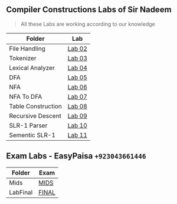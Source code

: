 ## Compiler Constructions Labs of Sir Nadeem

> All these Labs are working 
> according to our knowledge

| Folder | Lab |
| ------ | ------ |
| File Handling | [Lab 02](File%20Handling) |
| Tokenizer | [Lab 03](Tokenizer) |
| Lexical Analyzer | [Lab 04](lexical%20analyzer) |
| DFA | [Lab 05](Dfa) |
| NFA | [Lab 06](NFA%20%2B%20NFA%20to%20DFA) |
| NFA To DFA | [Lab 07](NFA%20%2B%20NFA%20to%20DFA) |
| Table Construction | [Lab 08](Table%20Construction) |
| Recursive Descent | [Lab 09](Recursive%20Descent) |
| SLR-1 Parser | [Lab 10](SLR%20%2B%20Sementic) |
| Sementic SLR-1| [Lab 11](SLR%20%2B%20Sementic) |


## Exam Labs - EasyPaisa `+923043661446`




| Folder | Exam |
| ------ | ------ |
| Mids | [MIDS](Mids) |
| LabFinal | [FINAL](LabFinal) |

<!-- Special Thanks to:
- [Abdullah Ali](https://github.com/Abdullah-146) -->
